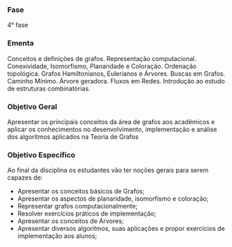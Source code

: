 ### Fase
4° fase

### Ementa
Conceitos e definições de grafos. Representação computacional. Conexividade, Isomorfismo, Planaridade e Coloração.
Ordenação topológica. Grafos Hamiltonianos, Eulerianos e Árvores. Buscas em Grafos. Caminho Mínimo. Árvore geradora.
Fluxos em Redes. Introdução ao estudo de estruturas combinatórias.

### Objetivo Geral
Apresentar os principais conceitos da área de grafos aos acadêmicos e aplicar os conhecimentos no desenvolvimento,
implementação e análise dos algoritmos aplicados na Teoria de Grafos

### Objetivo Específico
Ao final da disciplina os estudantes vão ter noções gerais para serem capazes de:
- Apresentar os conceitos básicos de Grafos;
- Apresentar os aspectos de planaridade, isomorfismo e coloração;
- Representar grafos computacionalmente;
- Resolver exercícios práticos de implementação;
- Apresentar os conceitos de Árvores;
- Apresentar diversos algoritmos, suas aplicações e propor exercícios de implementação aos alunos;
